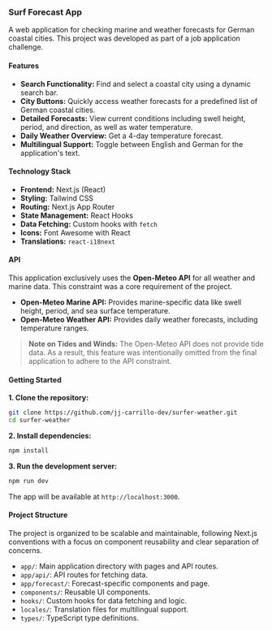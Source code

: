 ### **Surf Forecast App**

A web application for checking marine and weather forecasts for German coastal cities. This project was developed as part of a job application challenge.

#### **Features**

  - **Search Functionality:** Find and select a coastal city using a dynamic search bar.
  - **City Buttons:** Quickly access weather forecasts for a predefined list of German coastal cities.
  - **Detailed Forecasts:** View current conditions including swell height, period, and direction, as well as water temperature.
  - **Daily Weather Overview:** Get a 4-day temperature forecast.
  - **Multilingual Support:** Toggle between English and German for the application's text.

#### **Technology Stack**

  - **Frontend:** Next.js (React)
  - **Styling:** Tailwind CSS
  - **Routing:** Next.js App Router
  - **State Management:** React Hooks
  - **Data Fetching:** Custom hooks with `fetch`
  - **Icons:** Font Awesome with React
  - **Translations:** `react-i18next`

#### **API**

This application exclusively uses the **Open-Meteo API** for all weather and marine data. This constraint was a core requirement of the project.

  - **Open-Meteo Marine API:** Provides marine-specific data like swell height, period, and sea surface temperature.
  - **Open-Meteo Weather API:** Provides daily weather forecasts, including temperature ranges.

> **Note on Tides and Winds:** The Open-Meteo API does not provide tide data. As a result, this feature was intentionally omitted from the final application to adhere to the API constraint.

#### **Getting Started**

**1. Clone the repository:**

```bash
git clone https://github.com/jj-carrillo-dev/surfer-weather.git
cd surfer-weather
```

**2. Install dependencies:**

```bash
npm install
```

**3. Run the development server:**

```bash
npm run dev
```

The app will be available at `http://localhost:3000`.

#### **Project Structure**

The project is organized to be scalable and maintainable, following Next.js conventions with a focus on component reusability and clear separation of concerns.

  - `app/`: Main application directory with pages and API routes.
  - `app/api/`: API routes for fetching data.
  - `app/forecast/`: Forecast-specific components and page.
  - `components/`: Reusable UI components.
  - `hooks/`: Custom hooks for data fetching and logic.
  - `locales/`: Translation files for multilingual support.
  - `types/`: TypeScript type definitions.